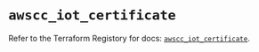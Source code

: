 # `awscc_iot_certificate`

Refer to the Terraform Registory for docs: [`awscc_iot_certificate`](https://registry.terraform.io/providers/hashicorp/awscc/0.70.0/docs/resources/iot_certificate).
